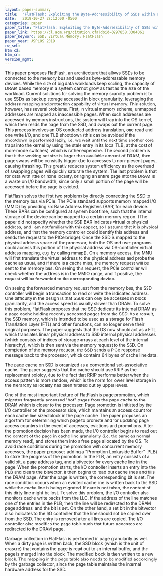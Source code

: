 ```yaml
---
layout: paper-summary
title:  "FlatFlash: Exploiting the Byte-Addressibility of SSDs within a Unified Memory-Storage Hierarchy"
date:   2019-10-27 22:12:00 -0500
categories: paper
paper_title: "FlatFlash: Exploiting the Byte-Addressibility of SSDs within a Unified Memory-Storage Hierarchy"
paper_link: https://dl.acm.org/citation.cfm?doid=3297858.3304061
paper_keyword: SSD; Virtual Memory; FlatFlash
paper_year: ASPLOS 2019
rw_set: 
htm_cd: 
htm_cr: 
version_mgmt: 
---
```


This paper proposes FlatFlash, an architecture that allows SSDs to be connected to the memory bus and used as 
byte-addressable memory devices. While the size of big data workloads keep scaling, the capacity of DRAM based memory 
in a system cannot grow as fast as the size of the workload. Current solutions for solving the memory scarcity problem
is to use SSDs as backup storage accessed in block granularity, leveraging the address mapping and protection capability 
of virtual memory. This solution, however, has several problems. First, in virtual memory scheme, unmapped addresses 
are mapped as inaccessible pages. When such addresses are accessed by memory instructions, the system will trap into
the OS kernel, which then reads the page from the SSD, and swaps out the current page. This process involves an
OS conducted address translation, one read and one write I/O, and one TLB shootdown (this can be avoided if the shootdown
is performed lazily, i.e. we wait until the next time another core traps into the kernel by using the stale entry in
its local TLB, at the cost of more mode switches), which is rather expensive. The second problem is that if the working
set size is larger than available amount of DRAM, then page swaps will be consistly trigger due to accesses to non-present
pages, causing thrashing. This greatly reduces system efficiency as the overhead of swapping pages will quickly saturate 
the system. The last problem is that for data with little or none locality, bringing an entire page into the DRAM
is a waste on I/O bandwidth, since only a small portion of the page will be accessed before the page is evicted.

FlatFlash solves the first two problems by directly connecting the SSD to the memory bus via PCIe. The PCIe standard supports
memory mapped I/O (MMIO) by providing six Base Address Registers (BAR) for each device. These BARs can be configured at
system boot time, such that the internal storage of the device can be mapped to a certain memory region. (The paper 
did not specify whether the SSD BAR indicates virtual or physical address, and I am not familiar with this aspect,
so I assume that it is physical address, and that the memory controller could identify this address and sends the 
request to the PICe bridge). Once the SSD is mapped to the physical address space of the processor, both the OS and user 
programs could access this portion of the physical address via OS-controller virtual address mapping, e.g. by calling 
mmap(). On a memory access, the MMU will first translate the virtual address to the physical address and probe the cache
as usual, and if there is a cache miss, the memory request will be sent to the memory bus. On seeing this request,
the PCIe controller will check whether the address is in the MMIO range, and if positive, the request will be forwarded
to the corresponding device. 

On seeing the forwarded memory request from the memory bus, the SSD controller will begin a transaction to read or 
write the indicated address. One difficulty in the design is that SSDs can only be accessed in block granularity,
and the access speed is usually slower than DRAM. To solve this problem, FlatFlash proposes that the SSD dedicate
its internal DRAM as a page cache holding recently accessed pages from the SSD. As a ressult, the SSD memory,
which is intended to be used as a storage for Flash Translation Layer (FTL) and other functions, can no longer serve
their original purposes. The paper suggests that the OS now should act as a FTL which translates linear physical address
to SSD internal physical addresses (which consists of indices of storage arrays at each level of the internal
hierarchy), which is then sent via the memory request to the SSD. On completion of the memory request, the SSD sends
a PICe response message back to the processor, which contains 64 bytes of cache line data. 

The page cache on SSD is organized as a conventional set-associative cache. The paper suggests that the cache should use
RRIP as the replacement poloicy, due to the fact that RRIP performs better when the access pattern is more random, which 
is the norm for lower level storage in the hierarchy as locality has been filtered out by upper levels. 

One of the most important feature of FlatFlash is page promotion, which migrates frequently accessed "hot" pages from the 
page cache to the DRAM which is closer to the processor. Page promotion is initiated by the I/O controller on the processor 
side, which maintains an access count for each cache line sized block in the page cache. The paper proposes an algorithm 
for determining which page to promote and for updating page access counters in the event of accesses, evictions and 
promotions. After the promotion decision has been made, the I/O controller begins to read out the content of the page 
in cache line granularity (i.e. the same as normal memory read), and stores them into a free page allocated by the OS.
To avoid race conditions during the promotion with concurrent memory accesses, the paper proposes adding a "Promotion
Lookaside Buffer" (PLB) to store the progress of the promotion. In the PLB, an entry consists of a valid bit, a page 
address tag, and a bitvector for every cache line in the page. When the promotion starts, the I/O controller inserts an 
entry into the PLB and clears the bitvector. It then begins to read out cache lines and fills the DRAM page. After the 
page is written, the corresponding bit is set. The race condition occurs when an evicted cache line is written back to
the SSD while the cache line is being migrated. If care is not taken, the content of this dirty line might be lost.
To solve this problem, the I/O controller also monitors cache write backs from the LLC. If the address of the line
matches one of the entries in the PLB, then the line will be redirected to the DRAM page address, and the bit is set.
On the other hand, a set bit in the bitvector also indicates to the I/O controller that the line should not be copied 
over from the SSD. The entry is removed after all lines are copied. The I/O controller also modifies the page table such
that future accesses are redirected to the DRAM page. 

Garbage collection in FlatFlash is performed in page granularity as well. When a dirty page is written back, the SSD block
(which is the unit of erasure) that contains the page is read out to an internal buffer, and the page is merged into the 
block. The modified block is then written to a new block. The mapping in the page table also needs to be modified accordingly
by the garbage collector, since the page table maintains the internal hardware address for the SSD.